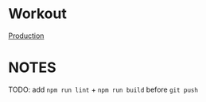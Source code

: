# Workout

[Production](https://serg-mo.github.io/workout/)

# NOTES

TODO: add `npm run lint` + `npm run build` before `git push`
